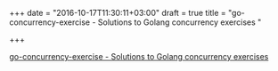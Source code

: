 +++
date = "2016-10-17T11:30:11+03:00"
draft = true
title = "go-concurrency-exercise - Solutions to Golang concurrency exercises "

+++

<p><a href="https://t.co/sRiXgu4dTI">go-concurrency-exercise - Solutions to Golang concurrency exercises </a></p>
